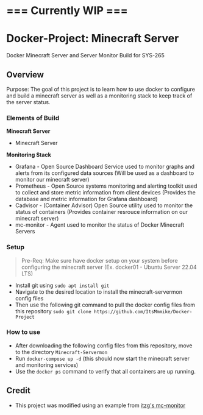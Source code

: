 # === Currently WIP ===

# Docker-Project: Minecraft Server
Docker Minecraft Server and Server Monitor Build for SYS-265

## Overview
Purpose: The goal of this project is to learn how to use docker to configure and build a minecraft server as well as a monitoring stack to keep track of the server status.

### Elements of Build

**Minecraft Server**
* Minecraft Server

**Monitoring Stack**
* Grafana - Open Source Dashboard Service used to monitor graphs and alerts from its configured data sources (Will be used as a dashboard to monitor our minecraft server)
* Prometheus - Open Source systems monitoring and alerting toolkit used to collect and store metric information from client devices (Provides the database and metric information for Grafana dashboard)
* Cadvisor - (Container Advisor) Open Source utility used to monitor the status of containers (Provides container resrouce information on our minecraft server)
* mc-monitor - Agent used to monitor the status of Docker Minecraft Servers

### Setup
> Pre-Req: Make sure have docker setup on your system before configuring the minecraft server (Ex. docker01 - Ubuntu Server 22.04 LTS)
* Install git using `sudo apt install git`
* Navigate to the desired location to install the minecraft-servermon config files
* Then use the following git command to pull the docker config files from this repository `sudo git clone https://github.com/ItsMmmike/Docker-Project`

### How to use
* After downloading the following config files from this repository, move to the directory `Minecraft-Servermon`
* Run `docker-compose up -d` (this should now start the minecraft server and monitoring services)
* Use the `docker ps` command to verify that all containers are up running.

## Credit
* This project was modified using an example from [itzg's mc-monitor](https://github.com/itzg/mc-monitor)


